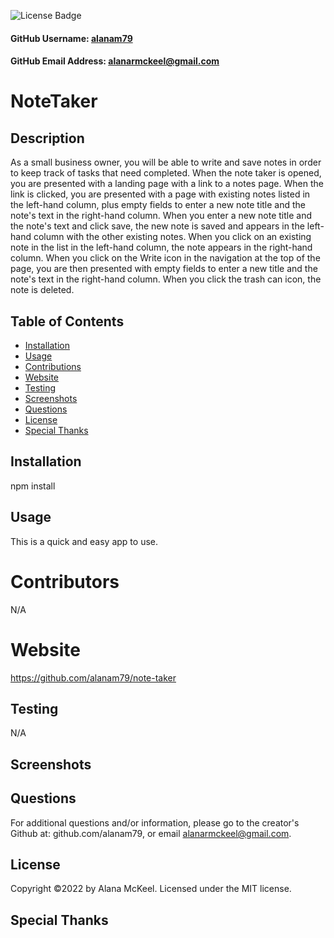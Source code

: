 
  ![License Badge](https://img.shields.io/badge/License-MIT-green.svg)

  #### GitHub Username: [alanam79](https://github.com/alanam79)

  #### GitHub Email Address: alanarmckeel@gmail.com

  # NoteTaker

  ## Description
  As a small business owner, you will be able to write and save notes in order to keep track of tasks that need completed. When the note taker is opened, you are presented with a landing page with a link to a notes page. When the link is clicked, you are presented with a page with existing notes listed in the left-hand column, plus empty fields to enter a new note title and the note's text in the right-hand column. When you enter a new note title and the note's text and click save, the new note is saved and appears in the left-hand column with the other existing notes. When you click on an existing note in the list in the left-hand column, the note appears in the right-hand column. When you click on the Write icon in the navigation at the top of the page, you are then presented with empty fields to enter a new title and the note's text in the right-hand column. When you click the trash can icon, the note is deleted.

  ## Table of Contents
  * [Installation](#installation)
  * [Usage](#usage)
  * [Contributions](#contributions)
  * [Website](#website)
  * [Testing](#testing)
  * [Screenshots](#screenshots)
  * [Questions](#questions)
  * [License](#license)
  * [Special Thanks](#special-thanks)

  ## Installation
  npm install

  ## Usage
  This is a quick and easy app to use. 

  # Contributors
  N/A

  # Website
  https://github.com/alanam79/note-taker

  ## Testing
  N/A

  ## Screenshots

  ## Questions
  For additional questions and/or information, please go to the creator's Github at: github.com/alanam79, or email alanarmckeel@gmail.com.


  ## License
  Copyright &copy;2022 by Alana McKeel.
  Licensed under the MIT license.

  ## Special Thanks
  